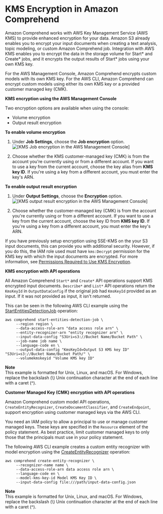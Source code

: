 # KMS Encryption in Amazon Comprehend<a name="kms-in-comprehend"></a>

Amazon Comprehend works with AWS Key Management Service \(AWS KMS\) to provide enhanced encryption for your data\. Amazon S3 already enables you to encrypt your input documents when creating a text analysis, topic modeling, or custom Amazon Comprehend job\. Integration with AWS KMS enables you to encrypt the data in the storage volume for Start\* and Create\* jobs, and it encrypts the output results of Start\* jobs using your own KMS key\.

For the AWS Management Console, Amazon Comprehend encrypts custom models with its own KMS key\. For the AWS CLI, Amazon Comprehend can encrypt custom models using either its own KMS key or a provided customer managed key \(CMK\)\.

**KMS encryption using the AWS Management Console** 

Two encryption options are available when using the console:
+ Volume encryption
+ Output result encryption

**To enable volume encryption**

1.  Under **Job Settings**, choose the **Job encryption** option\.   
![\[KMS Job encryption in the AWS Management Console\]](http://docs.aws.amazon.com/comprehend/latest/dg/images/kms-1.png)

1. Choose whether the KMS customer\-managed key \(CMK\) is from the account you're currently using or from a different account\. If you want to use a key from the current account, choose the key alias from **KMS key ID**\. If you're using a key from a different account, you must enter the key's ARN\.

**To enable output result encryption**

1.  Under **Output Settings**, choose the **Encryption** option\.   
![\[KMS output result encryption in the AWS Management Console\]](http://docs.aws.amazon.com/comprehend/latest/dg/images/kms-2.png)

1. Choose whether the customer\-managed key \(CMK\) is from the account you're currently using or from a different account\. If you want to use a key from the current account, choose the key ID from **KMS key ID**\. If you're using a key from a different account, you must enter the key's ARN\.

If you have previously setup encryption using SSE\-KMS on the your S3 input documents, this can provide you with additional security\. However, if you do this, the IAM role used must have `kms:Decrypt` permission for the KMS key with which the input documents are encrypted\. For more information, see [Permissions Required to Use KMS Encryption](access-control-managing-permissions.md#auth-kms-permissions)\.

**KMS encryption with API operations** 

All Amazon Comprehend `Start*` and `Create*` API operations support KMS encrypted input documents\. `Describe*` and `List*` API operations return the `KmsKeyId` in `OutputDataConfig` if the original job had `KmsKeyId` provided as an input\. If it was not provided as input, it isn't returned\. 

This can be seen in the following AWS CLI example using the [StartEntitiesDetectionJob](API_StartEntitiesDetectionJob.md) operation:

 

```
aws comprehend start-entities-detection-job \
     --region region \
     --data-access-role-arn "data access role arn" \    
     --entity-recognizer-arn "entity recognizer arn" \
     --input-data-config "S3Uri=s3://Bucket Name/Bucket Path" \    
     --job-name job name \
     --language-code en \
     --output-data-config "KmsKeyId=Output S3 KMS key ID" "S3Uri=s3://Bucket Name/Bucket Path/" \
     --volumekmskeyid "Volume KMS key ID"
```

**Note**  
This example is formatted for Unix, Linux, and macOS\. For Windows, replace the backslash \(\\\) Unix continuation character at the end of each line with a caret \(^\)\.

**Customer Managed Key \(CMK\) encryption with API operations** 

Amazon Comprehend custom model API operations, `CreateEntityRecognizer`, `CreateDocumentClassifier`, and `CreateEndpoint`, support encryption using customer managed keys via the AWS CLI\.

You need an IAM policy to allow a principal to use or manage customer managed keys\. These keys are specified in the `Resource` element of the policy statement\. As best practice, limit customer managed keys to only those that the principals must use in your policy statement\.

The following AWS CLI example creates a custom entity recognizer with model encryption using the [CreateEntityRecognizer](API_CreateEntityRecognizer.md) operation:



```
aws comprehend create-entity-recognizer \
     --recognizer-name name \
     --data-access-role-arn data access role arn \    
     --language-code en \
     --model-kms-key-id Model KMS Key ID \ 
     --input-data-config file:///path/input-data-config.json
```

**Note**  
This example is formatted for Unix, Linux, and macOS\. For Windows, replace the backslash \(\\\) Unix continuation character at the end of each line with a caret \(^\)\.